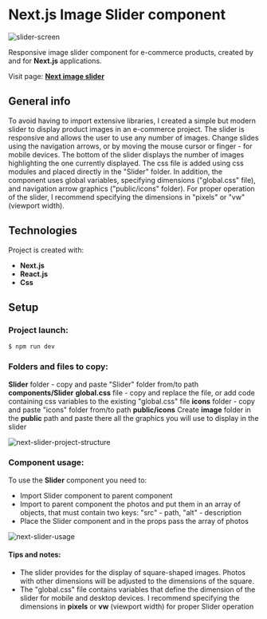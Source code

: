 # Next.js Image Slider component

![slider-screen](https://github.com/GrzegorzWirtek/next-product-slider/assets/83970189/6de6f43a-681e-40c1-8cb0-effcdc7d4392)

Responsive image slider component for e-commerce products, created by and for **Next.js** applications.

Visit page: **[Next image slider](https://todo-nextjs-mongoodb.vercel.app/)**

## General info

To avoid having to import extensive libraries, I created a simple but modern slider to display product images in an e-commerce project. The slider is responsive and allows the user to use any number of images. Change slides using the navigation arrows, or by moving the mouse cursor or finger - for mobile devices. The bottom of the slider displays the number of images highlighting the one currently displayed. The css file is added using css modules and placed directly in the "Slider" folder. In addition, the component uses global variables, specifying dimensions ("global.css" file), and navigation arrow graphics ("public/icons" folder). For proper operation of the slider, I recommend specifying the dimensions in "pixels" or "vw" (viewport width).

## Technologies

Project is created with:

- **Next.js**
- **React.js**
- **Css**

## Setup

### Project launch:

```
$ npm run dev
```

### Folders and files to copy:

**Slider** folder - copy and paste "Slider" folder from/to path **components/Slider**
**global.css** file - copy and replace the file, or add code containing css variables to the existing "global.css" file
**icons** folder - copy and paste "icons" folder from/to path **public/icons**
Create **image** folder in the **public** path and paste there all the graphics you will use to display in the slider

![next-slider-project-structure](https://github.com/GrzegorzWirtek/next-product-slider/assets/83970189/4ae7cc20-4c30-4e03-a77a-a0deda399502)

### Component usage:

To use the **Slider** component you need to:

- Import Slider component to parent component
- Import to parent component the photos and put them in an array of objects, that must contain two keys: "src" - path, "alt" - description
- Place the Slider component and in the props pass the array of photos

![next-slider-usage](https://github.com/GrzegorzWirtek/next-product-slider/assets/83970189/646c7052-7961-4293-8d54-693bd825932e)

#### Tips and notes:

- The slider provides for the display of square-shaped images. Photos with other dimensions will be adjusted to the dimensions of the square.
- The "global.css" file contains variables that define the dimension of the slider for mobile and desktop devices. I recommend specifying the dimensions in **pixels** or **vw** (viewport width) for proper Slider operation
